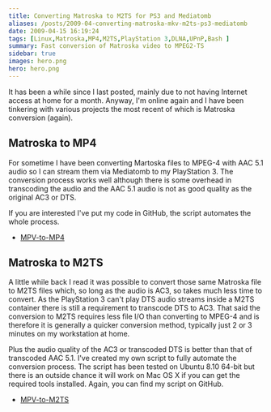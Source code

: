 ```yaml
---
title: Converting Matroska to M2TS for PS3 and Mediatomb
aliases: /posts/2009-04-converting-matroska-mkv-m2ts-ps3-mediatomb
date: 2009-04-15 16:19:24
tags: [Linux,Matroska,MP4,M2TS,PlayStation 3,DLNA,UPnP,Bash ]
summary: Fast conversion of Matroska video to MPEG2-TS
sidebar: true
images: hero.png
hero: hero.png
---
```


It has been a while since I last posted, mainly due to not having Internet
access at home for a month. Anyway, I'm online again and I have been tinkering
with various projects the most recent of which is Matroska conversion (again).

## Matroska to MP4

For sometime I have been converting Martoska files to MPEG-4 with AAC 5.1 audio
so I can stream them via Mediatomb to my PlayStation 3. The conversion process
works well although there is some overhead in transcoding the audio and the
AAC 5.1 audio is not as good quality as the original AC3 or DTS.

If you are interested I've put my code in GitHub, the script automates the
whole process.

 * [MPV-to-MP4](https://github.com/flexiondotorg/MKV-to-MP4)

## Matroska to M2TS

A little while back I read it was possible to convert those same Matroska file
to M2TS files which, so long as the audio is AC3, so takes much less time to
convert. As the PlayStation 3 can't play DTS audio streams inside a M2TS container
there is still a requirement to transcode DTS to AC3. That said the conversion to
M2TS requires less file I/O than converting to MPEG-4 and is therefore it is
generally a quicker conversion method, typically just 2 or 3 minutes on my
workstation at home.

Plus the audio quality of the AC3 or transcoded DTS is better than that of
transcoded AAC 5.1. I've created my own script to fully automate the conversion
process. The script has been tested on Ubuntu 8.10 64-bit but there is an
outside chance it will work on Mac OS X if you can get the required tools
installed. Again, you can find my script on GitHub.

 * [MPV-to-M2TS](https://github.com/flexiondotorg/MKV-to-M2TS)
